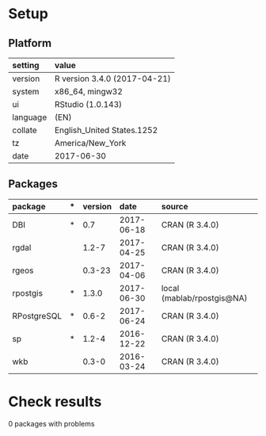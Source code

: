 # Setup

## Platform

|setting  |value                        |
|:--------|:----------------------------|
|version  |R version 3.4.0 (2017-04-21) |
|system   |x86_64, mingw32              |
|ui       |RStudio (1.0.143)            |
|language |(EN)                         |
|collate  |English_United States.1252   |
|tz       |America/New_York             |
|date     |2017-06-30                   |

## Packages

|package     |*  |version |date       |source                     |
|:-----------|:--|:-------|:----------|:--------------------------|
|DBI         |*  |0.7     |2017-06-18 |CRAN (R 3.4.0)             |
|rgdal       |   |1.2-7   |2017-04-25 |CRAN (R 3.4.0)             |
|rgeos       |   |0.3-23  |2017-04-06 |CRAN (R 3.4.0)             |
|rpostgis    |*  |1.3.0   |2017-06-30 |local (mablab/rpostgis@NA) |
|RPostgreSQL |*  |0.6-2   |2017-06-24 |CRAN (R 3.4.0)             |
|sp          |*  |1.2-4   |2016-12-22 |CRAN (R 3.4.0)             |
|wkb         |   |0.3-0   |2016-03-24 |CRAN (R 3.4.0)             |

# Check results

0 packages with problems




